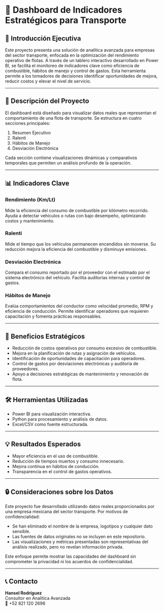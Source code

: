# 🚚 Dashboard de Indicadores Estratégicos para Transporte

## 🧭 Introducción Ejecutiva

Este proyecto presenta una solución de analítica avanzada para empresas del sector transporte, enfocada en la optimización del rendimiento operativo de flotas. A través de un tablero interactivo desarrollado en Power BI, se facilita el monitoreo de indicadores clave como eficiencia de combustible, hábitos de manejo y control de gastos. Esta herramienta permite a los tomadores de decisiones identificar oportunidades de mejora, reducir costos y elevar el nivel de servicio.

---

## 🧩 Descripción del Proyecto

El dashboard está diseñado para visualizar datos reales que representan el comportamiento de una flota de transporte. Se estructura en cuatro secciones principales:

1. Resumen Ejecutivo
2. Ralenti
3. Hábitos de Manejo
4. Desviación Electrónica

Cada sección contiene visualizaciones dinámicas y comparativos temporales que permiten un análisis profundo de la operación.

---

## 📊 Indicadores Clave

### Rendimiento (Km/Lt)
Mide la eficiencia del consumo de combustible por kilómetro recorrido. Ayuda a detectar vehículos o rutas con bajo desempeño, optimizando costos y mantenimiento.

### Ralenti
Mide el tiempo que los vehículos permanecen encendidos sin moverse. Su reducción mejora la eficiencia del combustible y disminuye emisiones.

### Desviación Electrónica
Compara el consumo reportado por el proveedor con el estimado por el sistema electrónico del vehículo. Facilita auditorías internas y control de gastos.

### Hábitos de Manejo
Evalúa comportamientos del conductor como velocidad promedio, RPM y eficiencia de conducción. Permite identificar operadores que requieren capacitación y fomenta prácticas responsables.

---

## 🎯 Beneficios Estratégicos

- Reducción de costos operativos por consumo excesivo de combustible.
- Mejora en la planificación de rutas y asignación de vehículos.
- Identificación de oportunidades de capacitación para operadores.
- Control de gastos por desviaciones electrónicas y auditoría de proveedores.
- Apoyo a decisiones estratégicas de mantenimiento y renovación de flota.

---

## 🛠️ Herramientas Utilizadas

- Power BI para visualización interactiva.
- Python para procesamiento y análisis de datos.
- Excel/CSV como fuente estructurada.

---

## 💡 Resultados Esperados

- Mayor eficiencia en el uso de combustible.
- Reducción de tiempos muertos y consumo innecesario.
- Mejora continua en hábitos de conducción.
- Transparencia en el control de gastos operativos.

---

## 🔒 Consideraciones sobre los Datos

Este proyecto fue desarrollado utilizando datos reales proporcionados por una empresa mexicana del sector transporte. Por motivos de confidencialidad:

- Se han eliminado el nombre de la empresa, logotipos y cualquier dato sensible.
- Las fuentes de datos originales no se incluyen en este repositorio.
- Las visualizaciones y métricas presentadas son representativas del análisis realizado, pero no revelan información privada.

Este enfoque permite mostrar las capacidades del dashboard sin comprometer la privacidad ni los acuerdos de confidencialidad.

---

## 📞 Contacto

**Hansel Rodríguez**  
Consultor en Analítica Avanzada  
📱 +52 821 120 2696  

